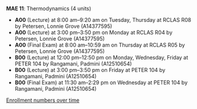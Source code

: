 **MAE 11**: Thermodynamics (4 units)

- **A00** (Lecture) at 8:00 am–9:20 am on Tuesday, Thursday at RCLAS R08 by Petersen, Lonnie Grove (A14377595)
- **A00** (Lecture) at 3:00 pm–3:50 pm on Monday at RCLAS R04 by Petersen, Lonnie Grove (A14377595)
- **A00** (Final Exam) at 8:00 am–10:59 am on Thursday at RCLAS R05 by Petersen, Lonnie Grove (A14377595)
- **B00** (Lecture) at 12:00 pm–12:50 pm on Monday, Wednesday, Friday at PETER 104 by Rangamani, Padmini (A12510654)
- **B00** (Lecture) at 3:00 pm–3:50 pm on Friday at PETER 104 by Rangamani, Padmini (A12510654)
- **B00** (Final Exam) at 11:30 am–2:29 pm on Wednesday at PETER 104 by Rangamani, Padmini (A12510654)

[Enrollment numbers over time](./MAE11.tsv)
